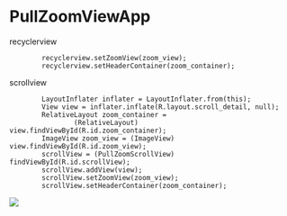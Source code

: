 # PullZoomViewApp

recyclerview   
```
        recyclerview.setZoomView(zoom_view);
        recyclerview.setHeaderContainer(zoom_container);
```


scrollview
```
        LayoutInflater inflater = LayoutInflater.from(this);
        View view = inflater.inflate(R.layout.scroll_detail, null);
        RelativeLayout zoom_container =
                (RelativeLayout) view.findViewById(R.id.zoom_container);
        ImageView zoom_view = (ImageView) view.findViewById(R.id.zoom_view);
        scrollView = (PullZoomScrollView) findViewById(R.id.scrollView);
        scrollView.addView(view);
        scrollView.setZoomView(zoom_view);
        scrollView.setHeaderContainer(zoom_container);
```

<img src="https://github.com/shf981862482/PullZoomViewApp/blob/master/preimg/IMG.gif" />
